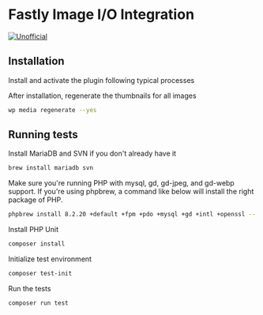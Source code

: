 # Fastly Image I/O Integration

[![Unofficial](https://img.shields.io/badge/Pantheon-Unofficial-yellow?logo=pantheon&color=FFDC28)](https://pantheon.io/docs/oss-support-levels#unofficial)

## Installation

Install and activate the plugin following typical processes

After installation, regenerate the thumbnails for all images

```bash
wp media regenerate --yes
```

## Running tests

Install MariaDB and SVN if you don't already have it

```bash
brew install mariadb svn
```

Make sure you're running PHP with mysql, gd, gd-jpeg, and gd-webp support. If you're using phpbrew, a command like below will install the right package of PHP.

```bash
phpbrew install 8.2.20 +default +fpm +pdo +mysql +gd +intl +openssl -- --with-jpeg --with-webp
```

Install PHP Unit

```bash
composer install
```

Initialize test environment

```bash
composer test-init
```

Run the tests

```bash
composer run test
```
